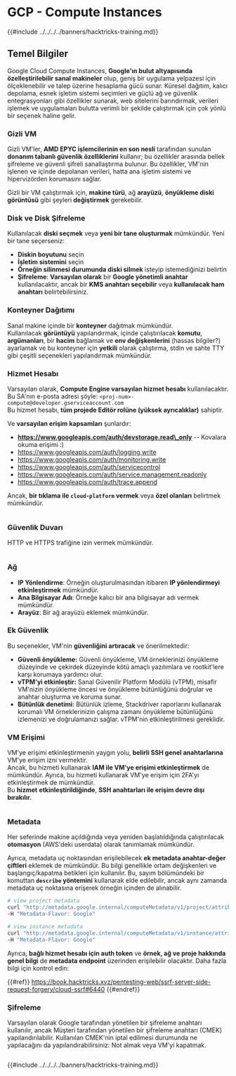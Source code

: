 # GCP - Compute Instances

{{#include ../../../../banners/hacktricks-training.md}}

## Temel Bilgiler

Google Cloud Compute Instances, **Google'ın bulut altyapısında özelleştirilebilir sanal makineler** olup, geniş bir uygulama yelpazesi için ölçeklenebilir ve talep üzerine hesaplama gücü sunar. Küresel dağıtım, kalıcı depolama, esnek işletim sistemi seçimleri ve güçlü ağ ve güvenlik entegrasyonları gibi özellikler sunarak, web sitelerini barındırmak, verileri işlemek ve uygulamaları bulutta verimli bir şekilde çalıştırmak için çok yönlü bir seçenek haline gelir.

### Gizli VM

Gizli VM'ler, **AMD EPYC işlemcilerinin en son nesli** tarafından sunulan **donanım tabanlı güvenlik özelliklerini** kullanır; bu özellikler arasında bellek şifreleme ve güvenli şifreli sanallaştırma bulunur. Bu özellikler, VM'nin işlenen ve içinde depolanan verileri, hatta ana işletim sistemi ve hipervizörden korumasını sağlar.

Gizli bir VM çalıştırmak için, **makine türü**, ağ **arayüzü**, **önyükleme diski görüntüsü** gibi şeyleri **değiştirmek** gerekebilir.

### Disk ve Disk Şifreleme

Kullanılacak **diski seçmek** veya **yeni bir tane oluşturmak** mümkündür. Yeni bir tane seçerseniz:

- **Diskin boyutunu** seçin
- **İşletim sistemini** seçin
- **Örneğin silinmesi durumunda diski silmek** isteyip istemediğinizi belirtin
- **Şifreleme**: **Varsayılan olarak** bir **Google yönetimli anahtar** kullanılacaktır, ancak bir **KMS anahtarı seçebilir** veya **kullanılacak ham anahtarı** belirtebilirsiniz.

### Konteyner Dağıtımı

Sanal makine içinde bir **konteyner** dağıtmak mümkündür.\
Kullanılacak **görüntüyü** yapılandırmak, içinde çalıştırılacak **komutu**, **argümanları**, bir **hacim** bağlamak ve **env değişkenlerini** (hassas bilgiler?) ayarlamak ve bu konteyner için **yetkili** olarak çalıştırma, stdin ve sahte TTY gibi çeşitli seçenekleri yapılandırmak mümkündür.

### Hizmet Hesabı

Varsayılan olarak, **Compute Engine varsayılan hizmet hesabı** kullanılacaktır. Bu SA'nın e-posta adresi şöyle: `<proj-num>-compute@developer.gserviceaccount.com`\
Bu hizmet hesabı, **tüm projede Editör rolüne (yüksek ayrıcalıklar)** sahiptir.

Ve **varsayılan erişim kapsamları** şunlardır:

- **https://www.googleapis.com/auth/devstorage.read\_only** -- Kovalara okuma erişimi :)
- https://www.googleapis.com/auth/logging.write
- https://www.googleapis.com/auth/monitoring.write
- https://www.googleapis.com/auth/servicecontrol
- https://www.googleapis.com/auth/service.management.readonly
- https://www.googleapis.com/auth/trace.append

Ancak, **bir tıklama ile `cloud-platform` vermek** veya **özel olanları** belirtmek mümkündür.

<figure><img src="../../../../images/image (327).png" alt=""><figcaption></figcaption></figure>

### Güvenlik Duvarı

HTTP ve HTTPS trafiğine izin vermek mümkündür.

<figure><img src="../../../../images/image (326).png" alt=""><figcaption></figcaption></figure>

### Ağ

- **IP Yönlendirme**: Örneğin oluşturulmasından itibaren **IP yönlendirmeyi etkinleştirmek** mümkündür.
- **Ana Bilgisayar Adı**: Örneğe kalıcı bir ana bilgisayar adı vermek mümkündür.
- **Arayüz**: Bir ağ arayüzü eklemek mümkündür.

### Ek Güvenlik

Bu seçenekler, VM'nin **güvenliğini artıracak** ve önerilmektedir:

- **Güvenli önyükleme:** Güvenli önyükleme, VM örneklerinizi önyükleme düzeyinde ve çekirdek düzeyinde kötü amaçlı yazılımlara ve rootkit'lere karşı korumaya yardımcı olur.
- **vTPM'yi etkinleştir:** Sanal Güvenilir Platform Modülü (vTPM), misafir VM'nizin önyükleme öncesi ve önyükleme bütünlüğünü doğrular ve anahtar oluşturma ve koruma sunar.
- **Bütünlük denetimi:** Bütünlük izleme, Stackdriver raporlarını kullanarak korumalı VM örneklerinizin çalışma zamanı önyükleme bütünlüğünü izlemenizi ve doğrulamanızı sağlar. vTPM'nin etkinleştirilmesi gereklidir.

### VM Erişimi

VM'ye erişimi etkinleştirmenin yaygın yolu, **belirli SSH genel anahtarlarına** VM'ye erişim izni vermektir.\
Ancak, bu hizmeti kullanarak **IAM ile VM'ye erişimi etkinleştirmek** de mümkündür. Ayrıca, bu hizmeti kullanarak VM'ye erişim için 2FA'yı etkinleştirmek de mümkündür.\
Bu **hizmet** **etkinleştirildiğinde**, **SSH anahtarları ile erişim devre dışı bırakılır.**

<figure><img src="../../../../images/image (328).png" alt=""><figcaption></figcaption></figure>

### Metadata

Her seferinde makine açıldığında veya yeniden başlatıldığında çalıştırılacak **otomasyon** (AWS'deki userdata) olarak tanımlamak mümkündür.

Ayrıca, metadata uç noktasından erişilebilecek **ek metadata anahtar-değer çiftleri** eklemek de mümkündür. Bu bilgi genellikle ortam değişkenleri ve başlangıç/kapatma betikleri için kullanılır. Bu, sayım bölümündeki bir komuttan **`describe` yöntemini** kullanarak elde edilebilir, ancak aynı zamanda metadata uç noktasına erişerek örneğin içinden de alınabilir.
```bash
# view project metadata
curl "http://metadata.google.internal/computeMetadata/v1/project/attributes/?recursive=true&alt=text" \
-H "Metadata-Flavor: Google"

# view instance metadata
curl "http://metadata.google.internal/computeMetadata/v1/instance/attributes/?recursive=true&alt=text" \
-H "Metadata-Flavor: Google"
```
Ayrıca, **bağlı hizmet hesabı için auth token** ve **örnek, ağ ve proje hakkında genel bilgi** de **metadata endpoint** üzerinden erişilebilir olacaktır. Daha fazla bilgi için kontrol edin:

{{#ref}}
https://book.hacktricks.xyz/pentesting-web/ssrf-server-side-request-forgery/cloud-ssrf#6440
{{#endref}}

### Şifreleme

Varsayılan olarak Google tarafından yönetilen bir şifreleme anahtarı kullanılır, ancak Müşteri tarafından yönetilen bir şifreleme anahtarı (CMEK) yapılandırılabilir. Kullanılan CMEK'nin iptal edilmesi durumunda ne yapılacağını da yapılandırabilirsiniz: Not almak veya VM'yi kapatmak.

<figure><img src="../../../../images/image (329).png" alt=""><figcaption></figcaption></figure>

{{#include ../../../../banners/hacktricks-training.md}}
